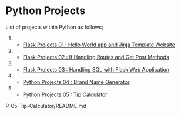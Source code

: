 # Python Projects

List of projects within Python as follows;

1. - [Flask Projects 01 : Hello World app and Jinja Template Website](./P-01-hello-world-app-Jinja-Template/README.md)

2. - [Flask Projects 02 : If Handling Routes and Get Post Methods](./P-02-If-Handling-Routes-and-Get-Post-Methods/README.md)

3. - [Flask Projects 03 : Handling SQL with Flask Web Application](./P-03-Handling-SQL-with-Flask-Web-Application/README.md)
  
4. - [Python Projects 04 : Brand Name Generator](./P-04-Brand-Name-Generator/README.md)
  
5. - [Python Projects 05 : Tip Calculator](./P-05-Tip-Calculator/README.md)

P-05-Tip-Calculator/README.md
